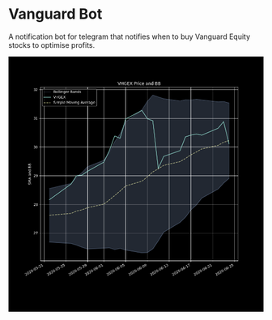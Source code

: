# Vanguard Bot

A notification bot for telegram that notifies when to buy Vanguard Equity stocks to optimise profits.

![Bollinger Bands](./bollinger.png)

